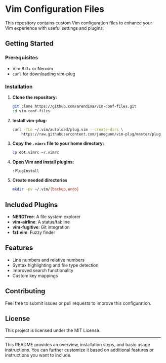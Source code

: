 # Vim Configuration Files

This repository contains custom Vim configuration files to enhance your Vim experience with useful settings and plugins.

## Getting Started

### Prerequisites

- Vim 8.0+ or Neovim
- `curl` for downloading vim-plug

### Installation

1. **Clone the repository:**
   ```sh
   git clone https://github.com/arendina/vim-conf-files.git
   cd vim-conf-files
   ```

2. **Install vim-plug:**
   ```sh
   curl -fLo ~/.vim/autoload/plug.vim --create-dirs \
       https://raw.githubusercontent.com/junegunn/vim-plug/master/plug.vim
   ```

3. **Copy the `.vimrc` file to your home directory:**
   ```sh
   cp dot.vimrc ~/.vimrc
   ```

4. **Open Vim and install plugins:**
   ```vim
   :PlugInstall
   ```

5. **Create needed directories**
   ```sh
   mkdir -pv ~/.vim/{backup,undo}
   ```

## Included Plugins

- **NERDTree**: A file system explorer
- **vim-airline**: A status/tabline
- **vim-fugitive**: Git integration
- **fzf.vim**: Fuzzy finder

## Features

- Line numbers and relative numbers
- Syntax highlighting and file type detection
- Improved search functionality
- Custom key mappings

## Contributing

Feel free to submit issues or pull requests to improve this configuration.

## License

This project is licensed under the MIT License.

---

This README provides an overview, installation steps, and basic usage instructions. You can further customize it based on additional features or instructions you want to include.
